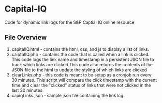 # Capital-IQ
Code for dynamic link logs for the S&amp;P Captial IQ online resource

## File Overview
1. capitalIQ.html - contains the html, css, and js to display a list of links.
2. caiptalIQ.php - contains the code that is called when a link is clicked. This code logs the link name and timestamp in a persistent JSON file to track which links are clicked.This code also returns the contents of the JSON file to the html to update the styling of which links are clicked
3. clearLinks.php - this code is meant to be setup as a cronjob run every 30 minutes. This script will compare the click timestamp with the current time and clear the "clicked" status of links that were not clicked in the last 30 minutes.
4. capiqLinks.json - sample json file containing the link log.
